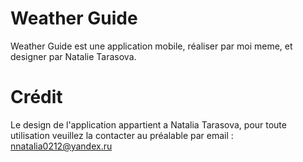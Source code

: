 # Weather Guide
Weather Guide est une application mobile, réaliser par moi meme, et designer par Natalie Tarasova.

# Crédit
Le design de l'application appartient a Natalia Tarasova, 
pour toute utilisation veuillez la contacter au préalable par email : nnatalia0212@yandex.ru  
